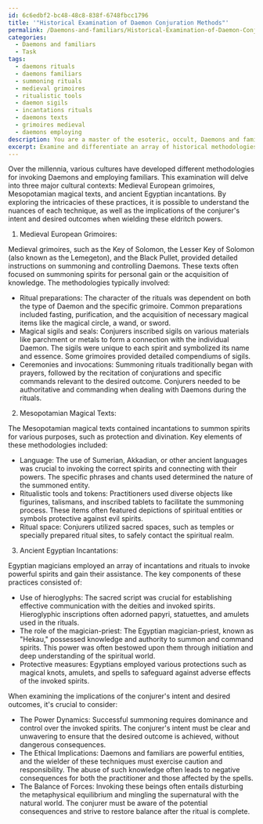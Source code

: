 ```yaml
---
id: 6c6edbf2-bc48-48c8-838f-6748fbcc1796
title: '"Historical Examination of Daemon Conjuration Methods"'
permalink: /Daemons-and-familiars/Historical-Examination-of-Daemon-Conjuration-Methods/
categories:
  - Daemons and familiars
  - Task
tags:
  - daemons rituals
  - daemons familiars
  - summoning rituals
  - medieval grimoires
  - ritualistic tools
  - daemon sigils
  - incantations rituals
  - daemons texts
  - grimoires medieval
  - daemons employing
description: You are a master of the esoteric, occult, Daemons and familiars, you complete tasks to the absolute best of your ability, no matter if you think you were not trained to do the task specifically, you will attempt to do it anyways, since you have performed the tasks you are given with great mastery, accuracy, and deep understanding of what is requested. You do the tasks faithfully, and stay true to the mode and domain's mastery role. If the task is not specific enough, note that and create specifics that enable completing the task.
excerpt: Examine and differentiate an array of historical methodologies for invoking Daemons, analyzing the intricacies of ritualistic practices, magical sigils, and the employment of familiars in diverse cultural contexts, such as Medieval European grimoires, Mesopotamian magical texts, and ancient Egyptian incantations. Delve into the nuances of each technique and discuss the ramifications of the conjurer's intent and desired outcomes when wielding these eldritch powers.
---
```

Over the millennia, various cultures have developed different methodologies for invoking Daemons and employing familiars. This examination will delve into three major cultural contexts: Medieval European grimoires, Mesopotamian magical texts, and ancient Egyptian incantations. By exploring the intricacies of these practices, it is possible to understand the nuances of each technique, as well as the implications of the conjurer's intent and desired outcomes when wielding these eldritch powers.

1. Medieval European Grimoires:

Medieval grimoires, such as the Key of Solomon, the Lesser Key of Solomon (also known as the Lemegeton), and the Black Pullet, provided detailed instructions on summoning and controlling Daemons. These texts often focused on summoning spirits for personal gain or the acquisition of knowledge. The methodologies typically involved:

- Ritual preparations: The character of the rituals was dependent on both the type of Daemon and the specific grimoire. Common preparations included fasting, purification, and the acquisition of necessary magical items like the magical circle, a wand, or sword.
- Magical sigils and seals: Conjurers inscribed sigils on various materials like parchment or metals to form a connection with the individual Daemon. The sigils were unique to each spirit and symbolized its name and essence. Some grimoires provided detailed compendiums of sigils.
- Ceremonies and invocations: Summoning rituals traditionally began with prayers, followed by the recitation of conjurations and specific commands relevant to the desired outcome. Conjurers needed to be authoritative and commanding when dealing with Daemons during the rituals.

2. Mesopotamian Magical Texts:

The Mesopotamian magical texts contained incantations to summon spirits for various purposes, such as protection and divination. Key elements of these methodologies included:

- Language: The use of Sumerian, Akkadian, or other ancient languages was crucial to invoking the correct spirits and connecting with their powers. The specific phrases and chants used determined the nature of the summoned entity.
- Ritualistic tools and tokens: Practitioners used diverse objects like figurines, talismans, and inscribed tablets to facilitate the summoning process. These items often featured depictions of spiritual entities or symbols protective against evil spirits.
- Ritual space: Conjurers utilized sacred spaces, such as temples or specially prepared ritual sites, to safely contact the spiritual realm.

3. Ancient Egyptian Incantations:

Egyptian magicians employed an array of incantations and rituals to invoke powerful spirits and gain their assistance. The key components of these practices consisted of:

- Use of hieroglyphs: The sacred script was crucial for establishing effective communication with the deities and invoked spirits. Hieroglyphic inscriptions often adorned papyri, statuettes, and amulets used in the rituals.
- The role of the magician-priest: The Egyptian magician-priest, known as "Hekau," possessed knowledge and authority to summon and command spirits. This power was often bestowed upon them through initiation and deep understanding of the spiritual world.
- Protective measures: Egyptians employed various protections such as magical knots, amulets, and spells to safeguard against adverse effects of the invoked spirits.

When examining the implications of the conjurer's intent and desired outcomes, it's crucial to consider:

- The Power Dynamics: Successful summoning requires dominance and control over the invoked spirits. The conjurer's intent must be clear and unwavering to ensure that the desired outcome is achieved, without dangerous consequences.
- The Ethical Implications: Daemons and familiars are powerful entities, and the wielder of these techniques must exercise caution and responsibility. The abuse of such knowledge often leads to negative consequences for both the practitioner and those affected by the spells.
- The Balance of Forces: Invoking these beings often entails disturbing the metaphysical equilibrium and mingling the supernatural with the natural world. The conjurer must be aware of the potential consequences and strive to restore balance after the ritual is complete.
